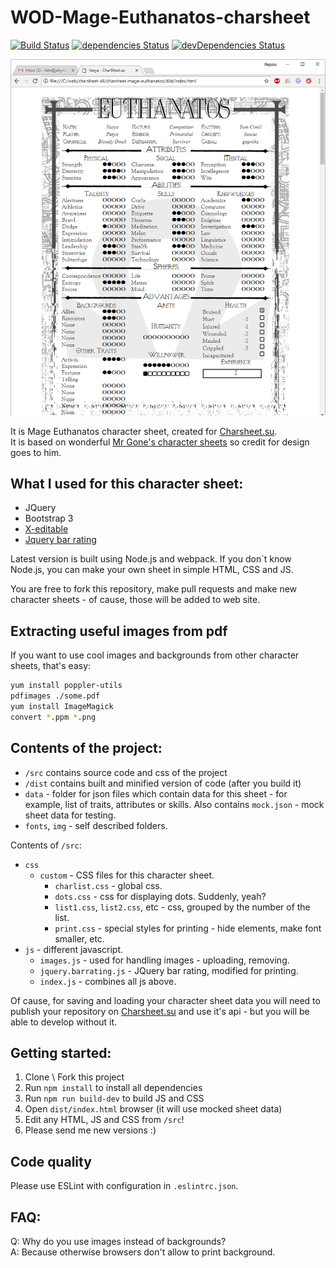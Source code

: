 # WOD-Mage-Euthanatos-charsheet

[![Build Status](https://travis-ci.org/jehy/WOD-mage-euthanatos-charsheet.svg?branch=master)](https://travis-ci.org/jehy/WOD-mage-euthanatos-charsheet)
[![dependencies Status](https://david-dm.org/jehy/WOD-mage-euthanatos-charsheet/status.svg)](https://david-dm.org/jehy/WOD-mage-euthanatos-charsheet)
[![devDependencies Status](https://david-dm.org/jehy/WOD-mage-euthanatos-charsheet/dev-status.svg)](https://david-dm.org/jehy/WOD-mage-euthanatos-charsheet?type=dev)

![screenshot](screenshot.png)

It is Mage Euthanatos character sheet, created for [Charsheet.su](http://charsheet.su).   
It is based on wonderful [Mr Gone's character sheets](http://mrgone.rocksolidshells.com/) 
 so credit for design goes to him.

## What I used for this character sheet:

- JQuery   
- Bootstrap 3   
- [X-editable](https://vitalets.github.io/x-editable/)   
- [Jquery bar rating](http://antenna.io/demo/jquery-bar-rating/examples/)

Latest version is built using Node.js and webpack. If you don`t know
Node.js, you can make your own sheet in simple HTML, CSS and JS.

You are free to fork this repository, make pull requests and
make new character sheets - of cause, those will be added to web site.

## Extracting useful images from pdf
If you want to use cool images and backgrounds from other character sheets, that's easy:
```bash
yum install poppler-utils
pdfimages ./some.pdf
yum install ImageMagick
convert *.ppm *.png
```

## Contents of the project:
* `/src` contains source code and css of the project
* `/dist` contains built and minified version of code (after you build it)
* `data` - folder for json files which contain data for this sheet -
 for example, list of traits, attributes or skills.
 Also contains `mock.json` - mock sheet data for testing.
* `fonts`, `img` - self described folders.


Contents of `/src`:
* `css`
  * `custom` - CSS files for this character sheet.
    * `charlist.css` - global css.
    * `dots.css` - css for displaying dots. Suddenly, yeah?
    * `list1.css`, `list2.css`, etc - css, grouped by the number of the list.
    * `print.css` - special styles for printing - hide elements, make font smaller, etc.
* `js` - different javascript.
  * `images.js` - used for handling images - uploading, removing.
  * `jquery.barrating.js` - JQuery bar rating, modified for printing.
  * `index.js` - combines all js above.
  
Of cause, for saving and loading your character sheet data you will need
 to publish your repository on [Charsheet.su](http://charsheet.su)
and use it's api - but you will be able to develop without it.

## Getting started:

1. Clone \ Fork this project
2. Run `npm install` to install all dependencies
3. Run `npm run build-dev` to build JS and CSS
4. Open `dist/index.html` browser (it will use mocked sheet data)
5. Edit any HTML, JS and CSS from `/src`!
6. Please send me new versions :)

## Code quality

Please use ESLint with configuration in `.eslintrc.json`.

## FAQ:    

Q: Why do you use images instead of backgrounds?   
A: Because otherwise browsers don't allow to print background.   
